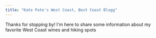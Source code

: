 ```yaml
---
title: "Kate Pate's West Coast, Best Coast Blogg"
---
```


Thanks for stopping by! I'm here to share some information about my favorite West Coast wines and hiking spots
